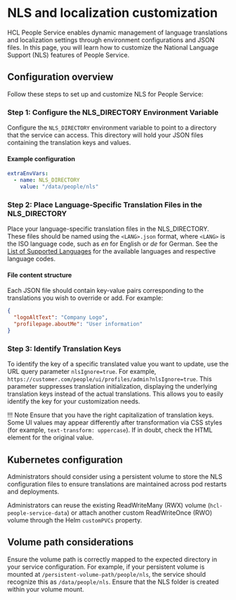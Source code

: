 # NLS and localization customization

HCL People Service enables dynamic management of language translations and localization settings through environment configurations and JSON files. In this page, you will learn how to customize the National Language Support (NLS) features of People Service.

## Configuration overview

Follow these steps to set up and customize NLS for People Service:

### Step 1: Configure the NLS_DIRECTORY Environment Variable

Configure the `NLS_DIRECTORY` environment variable to point to a directory that the service can access. This directory will hold your JSON files containing the translation keys and values.

#### Example configuration

```yaml
extraEnvVars:
  - name: NLS_DIRECTORY
    value: "/data/people/nls"
```

### Step 2: Place Language-Specific Translation Files in the NLS_DIRECTORY

Place your language-specific translation files in the NLS_DIRECTORY. These files should be named using the `<LANG>.json` format, where `<LANG>` is the ISO language code, such as *en* for English or *de* for German. See the [List of Supported Languages](https://opensource.hcltechsw.com/digital-experience/latest/deployment/manage/portal_admin_tools/language_support/Supporting_language/?h=languag) for the available languages and respective language codes.

#### File content structure

Each JSON file should contain key-value pairs corresponding to the translations you wish to override or add. For example:

```json
{
  "logoAltText": "Company Logo",
  "profilepage.aboutMe": "User information"
}
```

### Step 3: Identify Translation Keys

To identify the key of a specific translated value you want to update, use the URL query parameter `nlsIgnore=true`. For example, `https://customer.com/people/ui/profiles/admin?nlsIgnore=true`. This parameter suppresses translation initialization, displaying the underlying translation keys instead of the actual translations. This allows you to easily identify the key for your customization needs.

!!! Note
        Ensure that you have the right capitalization of translation keys. Some UI values may appear differently after transformation via CSS styles (for example, `text-transform: uppercase`). If in doubt, check the HTML element for the original value.


## Kubernetes configuration

Administrators should consider using a persistent volume to store the NLS configuration files to ensure translations are maintained across pod restarts and deployments.

Administrators can reuse the existing ReadWriteMany (RWX) volume (`hcl-people-service-data`) or attach another custom ReadWriteOnce (RWO) volume through the Helm `customPVCs` property.

## Volume path considerations

Ensure the volume path is correctly mapped to the expected directory in your service configuration. For example, if your persistent volume is mounted at `/persistent-volume-path/people/nls`, the service should recognize this as `/data/people/nls`. Ensure that the NLS folder is created within your volume mount.
